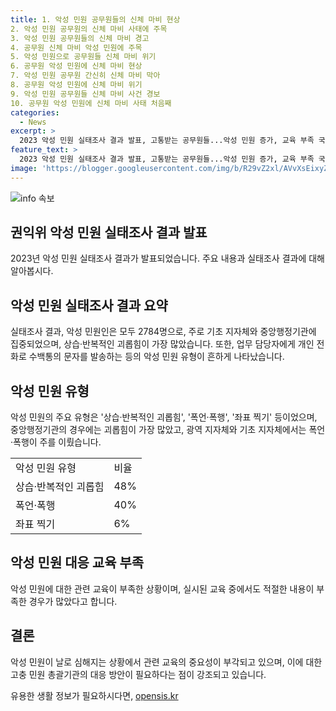 ```yaml
---
title: 1. 악성 민원 공무원들의 신체 마비 현상
2. 악성 민원 공무원의 신체 마비 사태에 주목
3. 악성 민원 공무원들의 신체 마비 경고
4. 공무원 신체 마비 악성 민원에 주목
5. 악성 민원으로 공무원들 신체 마비 위기
6. 공무원 악성 민원에 신체 마비 현상
7. 악성 민원 공무원 간신히 신체 마비 막아
8. 공무원 악성 민원에 신체 마비 위기
9. 악성 민원 공무원들 신체 마비 사건 경보
10. 공무원 악성 민원에 신체 마비 사태 처음째
categories:
  - News
excerpt: >
  2023 악성 민원 실태조사 결과 발표, 고통받는 공무원들...악성 민원 증가, 교육 부족 국민권익위는 악성 민원이 2784건으로 나타나며 중앙행정기관과 지방자치단체 등에서 주로 발생했다고 2일 발표했다. 공무원들은 살해협박, 폭언·폭행, 신상 공개 등으로 당황하고 기괴한 행동을 보이며, 관련 교육 부족 문제도 드러났다. 이에 권익위는 공무원들을 위한 효과적인 지원 방안을 모색하기로 했다.
feature_text: >
  2023 악성 민원 실태조사 결과 발표, 고통받는 공무원들...악성 민원 증가, 교육 부족 국민권익위는 악성 민원이 2784건으로 나타나며 중앙행정기관과 지방자치단체 등에서 주로 발생했다고 2일 발표했다. 공무원들은 살해협박, 폭언·폭행, 신상 공개 등으로 당황하고 기괴한 행동을 보이며, 관련 교육 부족 문제도 드러났다. 이에 권익위는 공무원들을 위한 효과적인 지원 방안을 모색하기로 했다.
image: 'https://blogger.googleusercontent.com/img/b/R29vZ2xl/AVvXsEixyZcFfHzMRdzZMjFBmAUKJYCLCGyLL1o632UiGVXcaFdKo_bkvkuCioo0uUKlGfBVcT3P84aROyZIXSBEx3Aw5nCQ3pTgDom1WDC4m8eifvWiAmWEEVb4x6G_l8C0QH225ldMjyaFvpxGEBGNO37VmDTDMHGhJPq73UglMfDca1-0aw/s1600/blogspot.png'
---
```


<p><img src="https://blogger.googleusercontent.com/img/b/R29vZ2xl/AVvXsEixyZcFfHzMRdzZMjFBmAUKJYCLCGyLL1o632UiGVXcaFdKo_bkvkuCioo0uUKlGfBVcT3P84aROyZIXSBEx3Aw5nCQ3pTgDom1WDC4m8eifvWiAmWEEVb4x6G_l8C0QH225ldMjyaFvpxGEBGNO37VmDTDMHGhJPq73UglMfDca1-0aw/s1600/blogspot.png" alt="info 속보" /></p>

<h2 data-ke-size="size26">권익위 악성 민원 실태조사 결과 발표</h2>

<p data-ke-size="size16">2023년 악성 민원 실태조사 결과가 발표되었습니다. 주요 내용과 실태조사 결과에 대해 알아봅시다.</p>

<h2 data-ke-size="size24">악성 민원 실태조사 결과 요약</h2>

<p data-ke-size="size16">실태조사 결과, 악성 민원인은 모두 2784명으로, 주로 기초 지자체와 중앙행정기관에 집중되었으며, 상습·반복적인 괴롭힘이 가장 많았습니다. 또한, 업무 담당자에게 개인 전화로 수백통의 문자를 발송하는 등의 악성 민원 유형이 흔하게 나타났습니다.</p>

<h2 data-ke-size="size24">악성 민원 유형</h2>

<p data-ke-size="size16">악성 민원의 주요 유형은 '상습·반복적인 괴롭힘', '폭언·폭행', '좌표 찍기' 등이었으며, 중앙행정기관의 경우에는 괴롭힘이 가장 많았고, 광역 지자체와 기초 지자체에서는 폭언·폭행이 주를 이뤘습니다.</p>

<table>
  <tr>
    <td>악성 민원 유형</td>
    <td>비율</td>
  </tr>
  <tr>
    <td>상습·반복적인 괴롭힘</td>
    <td>48%</td>
  </tr>
  <tr>
    <td>폭언·폭행</td>
    <td>40%</td>
  </tr>
  <tr>
    <td>좌표 찍기</td>
    <td>6%</td>
  </tr>
</table>

<h2 data-ke-size="size24">악성 민원 대응 교육 부족</h2>

<p data-ke-size="size16">악성 민원에 대한 관련 교육이 부족한 상황이며, 실시된 교육 중에서도 적절한 내용이 부족한 경우가 많았다고 합니다.</p>

<h2 data-ke-size="size24">결론</h2>

<p data-ke-size="size16">악성 민원이 날로 심해지는 상황에서 관련 교육의 중요성이 부각되고 있으며, 이에 대한 고충 민원 총괄기관의 대응 방안이 필요하다는 점이 강조되고 있습니다.</p>
유용한 생활 정보가 필요하시다면, <a href="https://opensis.kr" rel="dofollow">opensis.kr</a>


